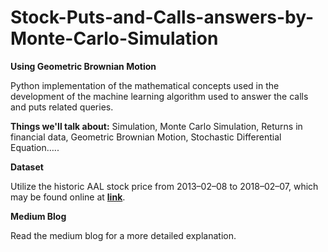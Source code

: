 # Stock-Puts-and-Calls-answers-by-Monte-Carlo-Simulation
**Using Geometric Brownian Motion**


Python implementation of the mathematical concepts used in the development of the machine learning algorithm used to answer the calls and puts related queries.

**Things we'll talk about:** Simulation, Monte Carlo Simulation, Returns in financial data, Geometric Brownian Motion, Stochastic Differential Equation…..

**Dataset**

Utilize the historic AAL stock price from 2013–02–08 to 2018–02–07, which may be found online at **[link](https://finance.yahoo.com/quote/YHOO/history?ltr=1)**.

**Medium Blog**

Read the medium blog for a more detailed explanation.
